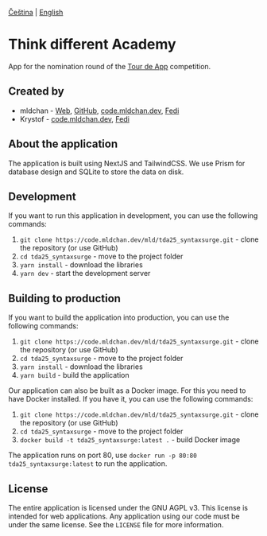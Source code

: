 [Čeština](README_CZ.md) | [English](README.md)

# Think different Academy

App for the nomination round of the [Tour de App](https://tourde.app/) competition.

## Created by

- mldchan - [Web](https://mldchan.dev/), [GitHub](https://github.com/mldchan), [code.mldchan.dev](https://code.mldchan.dev/mld), [Fedi](https://social.mldchan.dev/@mld)
- Krystof - [code.mldchan.dev](https://code.mldchan.dev/Krysunka), [Fedi](https://social.mldchan.dev/@Krysunka)

## About the application

The application is built using NextJS and TailwindCSS. We use Prism for database design and SQLite to store the data on
disk.

## Development

If you want to run this application in development, you can use the following commands:

1. `git clone https://code.mldchan.dev/mld/tda25_syntaxsurge.git` - clone the repository (or use GitHub)
2. `cd tda25_syntaxsurge` - move to the project folder
3. `yarn install` - download the libraries
4. `yarn dev` - start the development server

## Building to production

If you want to build the application into production, you can use the following commands:

1. `git clone https://code.mldchan.dev/mld/tda25_syntaxsurge.git` - clone the repository (or use GitHub)
2. `cd tda25_syntaxsurge` - move to the project folder
3. `yarn install` - download the libraries
4. `yarn build` - build the application

Our application can also be built as a Docker image. For this you need to have Docker installed. If you have it, you can
use the following commands:

1. `git clone https://code.mldchan.dev/mld/tda25_syntaxsurge.git` - clone the repository (or use GitHub)
2. `cd tda25_syntaxsurge` - move to the project folder
3. `docker build -t tda25_syntaxsurge:latest .` - build Docker image

The application runs on port 80, use `docker run -p 80:80 tda25_syntaxsurge:latest` to run the application.

## License

The entire application is licensed under the GNU AGPL v3. This license is intended for web applications. Any application using our
code must be under the same license. See the `LICENSE` file for more information.
